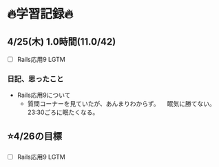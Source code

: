 # 🔥学習記録🔥
## 4/25(木) 1.0時間(11.0/42)
- [ ] Rails応用9 LGTM

### 日記、思ったこと
- Rails応用9について
    - 質問コーナーを見ていたが、あんまりわからず。
		　眠気に勝てない。23:30ごろに眠たくなる。

## ⭐️4/26の目標
- [ ] Rails応用9 LGTM